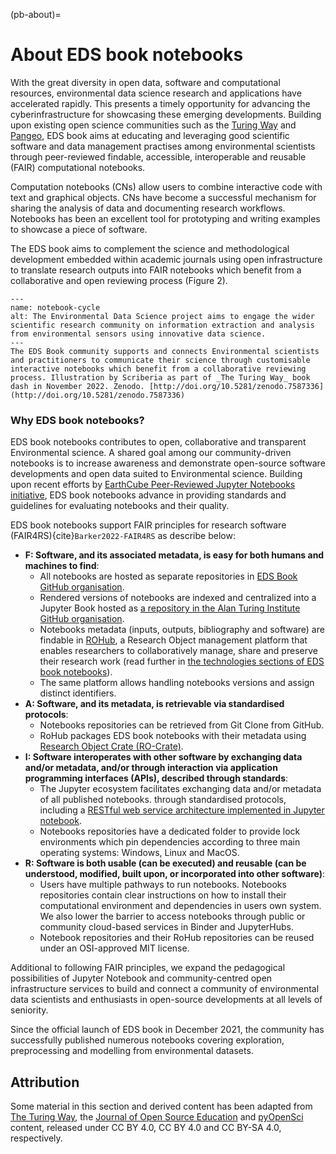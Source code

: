 (pb-about)=

# About EDS book notebooks
With the great diversity in open data, software and computational resources, environmental data science research and applications have accelerated rapidly. 
This presents a timely opportunity for advancing the cyberinfrastructure for showcasing these emerging developments. 
Building upon existing open science communities such as the [Turing Way](https://the-turing-way.netlify.app/) and [Pangeo](https://pangeo.io), EDS book aims at educating and leveraging good scientific software and data management practises among environmental scientists through peer-reviewed findable, accessible, interoperable and reusable (FAIR) computational notebooks. 

Computation notebooks (CNs) allow users to combine interactive code with text and graphical objects. 
CNs have become a successful mechanism for sharing the analysis of data and documenting research workflows. 
Notebooks has been an excellent tool for prototyping and writing examples to showcase a piece of software. 

The EDS book aims to complement the science and methodological development embedded within academic journals using open infrastructure to translate research outputs into FAIR notebooks which benefit from a collaborative and open reviewing process (Figure 2).

```{figure} ../figures/notebook-cycle.jpg
---
name: notebook-cycle
alt: The Environmental Data Science project aims to engage the wider scientific research community on information extraction and analysis from environmental sensors using innovative data science.
---
The EDS Book community supports and connects Environmental scientists and practitioners to communicate their science through customisable interactive notebooks which benefit from a collaborative reviewing process. Illustration by Scriberia as part of _The Turing Way_ book dash in November 2022. Zenodo. [http://doi.org/10.5281/zenodo.7587336](http://doi.org/10.5281/zenodo.7587336)
```

### Why EDS book notebooks?
EDS book notebooks contributes to open, collaborative and transparent Environmental science. 
A shared goal among our community-driven notebooks is to increase awareness and demonstrate open-source software developments and open data suited to Environmental science. 
Building upon recent efforts by [EarthCube Peer-Reviewed Jupyter Notebooks initiative](https://www.earthcube.org/notebooks), EDS book notebooks advance in providing standards and guidelines for evaluating notebooks and their quality. 

EDS book notebooks support FAIR principles for research software (FAIR4RS){cite}`Barker2022-FAIR4RS` as describe below:

- **F: Software, and its associated metadata, is easy for both humans and machines to find**: 
   - All notebooks are hosted as separate repositories in [EDS Book GitHub organisation](https://github.com/Environmental-DS-Book). 
   - Rendered versions of notebooks are indexed and centralized into a Jupyter Book hosted as [a repository in the Alan Turing Institute GitHub organisation](https://github.com/alan-turing-institute/environmental-ds-book/). 
   - Notebooks metadata (inputs, outputs, bibliography and software) are findable in [ROHub](https://reliance.rohub.org/), a Research Object management platform that enables researchers to collaboratively manage, share and preserve their research work (read further in [the technologies sections of EDS book notebooks](pb-about-techologies)). 
   - The same platform allows handling notebooks versions and assign distinct identifiers. 
- **A: Software, and its metadata, is retrievable via standardised protocols**: 
  - Notebooks repositories can be retrieved from Git Clone from GitHub.
  - RoHub packages EDS book notebooks with their metadata using [Research Object Crate (RO-Crate)](https://www.researchobject.org/ro-crate/). 
- **I: Software interoperates with other software by exchanging data and/or metadata, and/or through interaction via application programming interfaces (APIs), described through standards**: 
  - The Jupyter ecosystem facilitates exchanging data and/or metadata of all published notebooks.  through standardised protocols, including a [RESTful web service  architecture implemented in Jupyter notebook](https://github.com/jupyter/jupyter/wiki/Jupyter-Notebook-Server-API).
  - Notebooks repositories have a dedicated folder to provide lock environments which pin dependencies according to three main operating systems: Windows, Linux and MacOS. 
- **R: Software is both usable (can be executed) and reusable (can be understood, modified, built upon, or incorporated into other software)**: 
  - Users have multiple pathways to run notebooks. Notebooks repositories contain clear instructions on how to install their computational environment and dependencies in users own system. We also lower the barrier to access notebooks through public or community cloud-based services in Binder and JupyterHubs.
  - Notebook repositories and their RoHub repositories can be reused under an OSI-approved MIT license.

Additional to following FAIR principles, we expand the pedagogical possibilities of Jupyter Notebook and community-centred open infrastructure services to build and connect a community of environmental data scientists and enthusiasts in open-source developments at all levels of seniority.

Since the official launch of EDS book in December 2021, the community has successfully published numerous notebooks covering exploration, preprocessing and modelling from environmental datasets.

## Attribution
Some material in this section and derived content has been adapted from [The Turing Way](https://the-turing-way.netlify.app/), the [Journal of Open Source Education](https://openjournals.readthedocs.io/en/jose/index.html) and [pyOpenSci](https://www.pyopensci.org/software-peer-review/index.html) content, released under CC BY 4.0, CC BY 4.0 and CC BY-SA 4.0, respectively. 